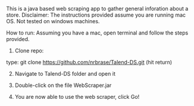 This is a java based web scraping app to gather general inforation about a store. 
Disclaimer: The instructions provided assume you are running mac OS. Not tested on windows machines.

How to run:
Assuming you have a mac, open terminal and follow the steps provided.
1) Clone repo:

type:
git clone https://github.com/nrbrase/Talend-DS.git (hit return)

2) Navigate to Talend-DS folder and open it

3) Double-click on the file WebScraper.jar

4) You are now able to use the web scraper, click Go!
